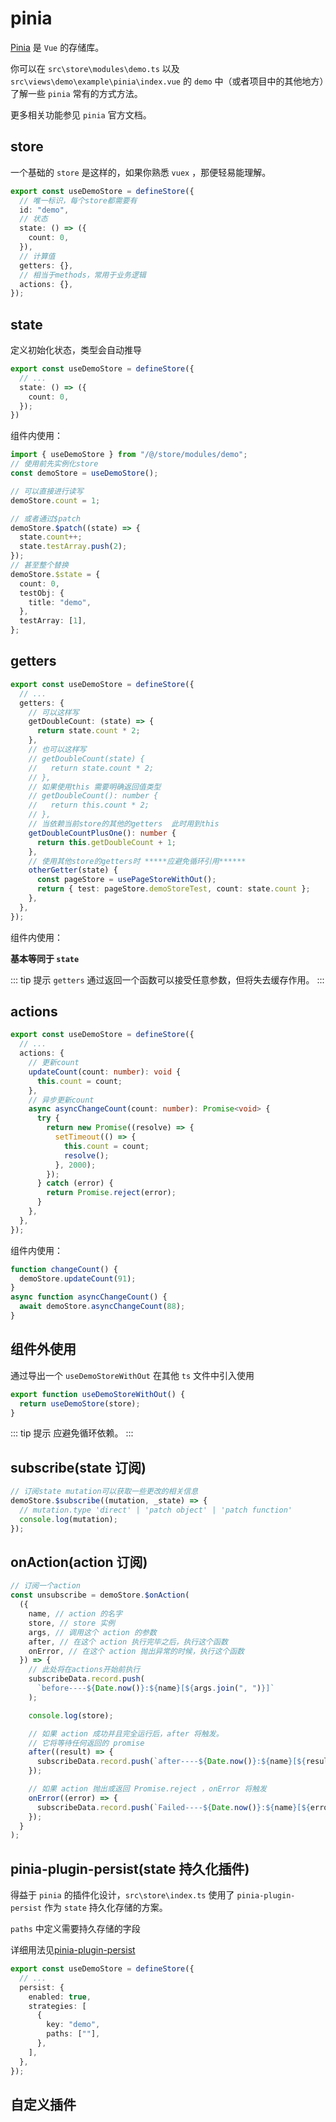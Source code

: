 # pinia

[Pinia](https://pinia.web3doc.top/) 是 `Vue` 的存储库。

你可以在 `src\store\modules\demo.ts` 以及 `src\views\demo\example\pinia\index.vue` 的 `demo` 中（或者项目中的其他地方）了解一些 `pinia` 常有的方式方法。

更多相关功能参见 `pinia` 官方文档。

## store

一个基础的 `store` 是这样的，如果你熟悉 `vuex` ，那便轻易能理解。

```ts
export const useDemoStore = defineStore({
  // 唯一标识，每个store都需要有
  id: "demo",
  // 状态
  state: () => ({
    count: 0,
  }),
  // 计算值
  getters: {},
  // 相当于methods，常用于业务逻辑
  actions: {},
});
```

## state

定义初始化状态，类型会自动推导

```ts
export const useDemoStore = defineStore({
  // ...
  state: () => ({
    count: 0,
  });
})
```

组件内使用：

```ts
import { useDemoStore } from "/@/store/modules/demo";
// 使用前先实例化store
const demoStore = useDemoStore();

// 可以直接进行读写
demoStore.count = 1;

// 或者通过$patch
demoStore.$patch((state) => {
  state.count++;
  state.testArray.push(2);
});
// 甚至整个替换
demoStore.$state = {
  count: 0,
  testObj: {
    title: "demo",
  },
  testArray: [1],
};
```

## getters

```ts
export const useDemoStore = defineStore({
  // ...
  getters: {
    // 可以这样写
    getDoubleCount: (state) => {
      return state.count * 2;
    },
    // 也可以这样写
    // getDoubleCount(state) {
    //   return state.count * 2;
    // },
    // 如果使用this 需要明确返回值类型
    // getDoubleCount(): number {
    //   return this.count * 2;
    // },
    // 当依赖当前store的其他的getters  此时用到this
    getDoubleCountPlusOne(): number {
      return this.getDoubleCount + 1;
    },
    // 使用其他store的getters时 *****应避免循环引用******
    otherGetter(state) {
      const pageStore = usePageStoreWithOut();
      return { test: pageStore.demoStoreTest, count: state.count };
    },
  },
});
```

组件内使用：

**基本等同于 `state`**

::: tip 提示
`getters` 通过返回一个函数可以接受任意参数，但将失去缓存作用。
:::

## actions

```ts
export const useDemoStore = defineStore({
  // ...
  actions: {
    // 更新count
    updateCount(count: number): void {
      this.count = count;
    },
    // 异步更新count
    async asyncChangeCount(count: number): Promise<void> {
      try {
        return new Promise((resolve) => {
          setTimeout(() => {
            this.count = count;
            resolve();
          }, 2000);
        });
      } catch (error) {
        return Promise.reject(error);
      }
    },
  },
});
```

组件内使用：

```ts
function changeCount() {
  demoStore.updateCount(91);
}
async function asyncChangeCount() {
  await demoStore.asyncChangeCount(88);
}
```

## 组件外使用

通过导出一个 `useDemoStoreWithOut` 在其他 `ts` 文件中引入使用

```ts
export function useDemoStoreWithOut() {
  return useDemoStore(store);
}
```

::: tip 提示
应避免循环依赖。
:::

## subscribe(state 订阅)

```ts
// 订阅state mutation可以获取一些更改的相关信息
demoStore.$subscribe((mutation, _state) => {
  // mutation.type 'direct' | 'patch object' | 'patch function'
  console.log(mutation);
});
```

## onAction(action 订阅)

```ts
// 订阅一个action
const unsubscribe = demoStore.$onAction(
  ({
    name, // action 的名字
    store, // store 实例
    args, // 调用这个 action 的参数
    after, // 在这个 action 执行完毕之后，执行这个函数
    onError, // 在这个 action 抛出异常的时候，执行这个函数
  }) => {
    // 此处将在actions开始前执行
    subscribeData.record.push(
      `before----${Date.now()}:${name}[${args.join(", ")}]`
    );

    console.log(store);

    // 如果 action 成功并且完全运行后，after 将触发。
    // 它将等待任何返回的 promise
    after((result) => {
      subscribeData.record.push(`after----${Date.now()}:${name}[${result}]`);
    });

    // 如果 action 抛出或返回 Promise.reject ，onError 将触发
    onError((error) => {
      subscribeData.record.push(`Failed----${Date.now()}:${name}[${error}]`);
    });
  }
);
```

## pinia-plugin-persist(state 持久化插件)

得益于 `pinia` 的插件化设计，`src\store\index.ts` 使用了 `pinia-plugin-persist` 作为 `state` 持久化存储的方案。

`paths` 中定义需要持久存储的字段

详细用法见[pinia-plugin-persist](https://github.com/prazdevs/pinia-plugin-persistedstate)

```ts
export const useDemoStore = defineStore({
  // ...
  persist: {
    enabled: true,
    strategies: [
      {
        key: "demo",
        paths: [""],
      },
    ],
  },
});
```

## 自定义插件
